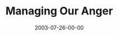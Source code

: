 ---
layout: message
category: message
series: "Letter From a Revolutionary"
title: "Managing Our Anger"
date: 2003-07-26-00-00
message_id: 213
audio: "http://s3.amazonaws.com/crossroads-media/message/audio/LFAR_05_07-27-03_Managing_Our_Anger.mp3"
audio-duration: "38:28"
explicit: false
---